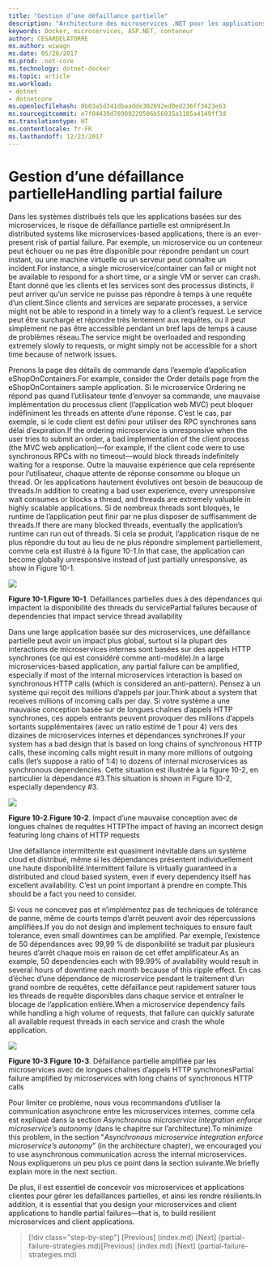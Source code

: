 ```yaml
---
title: "Gestion d’une défaillance partielle"
description: "Architecture des microservices .NET pour les applications .NET en conteneur | Gestion d’une défaillance partielle"
keywords: Docker, microservices, ASP.NET, conteneur
author: CESARDELATORRE
ms.author: wiwagn
ms.date: 05/26/2017
ms.prod: .net-core
ms.technology: dotnet-docker
ms.topic: article
ms.workload:
- dotnet
- dotnetcore
ms.openlocfilehash: 0b03a5d341dbaadde302692ed0ed236ff3423e63
ms.sourcegitcommit: e7f04439d78909229506b56935a1105a4149ff3d
ms.translationtype: HT
ms.contentlocale: fr-FR
ms.lasthandoff: 12/23/2017
---
```

# <a name="handling-partial-failure"></a><span data-ttu-id="3747b-104">Gestion d’une défaillance partielle</span><span class="sxs-lookup"><span data-stu-id="3747b-104">Handling partial failure</span></span>

<span data-ttu-id="3747b-105">Dans les systèmes distribués tels que les applications basées sur des microservices, le risque de défaillance partielle est omniprésent.</span><span class="sxs-lookup"><span data-stu-id="3747b-105">In distributed systems like microservices-based applications, there is an ever-present risk of partial failure.</span></span> <span data-ttu-id="3747b-106">Par exemple, un microservice ou un conteneur peut échouer ou ne pas être disponible pour répondre pendant un court instant, ou une machine virtuelle ou un serveur peut connaître un incident.</span><span class="sxs-lookup"><span data-stu-id="3747b-106">For instance, a single microservice/container can fail or might not be available to respond for a short time, or a single VM or server can crash.</span></span> <span data-ttu-id="3747b-107">Étant donné que les clients et les services sont des processus distincts, il peut arriver qu’un service ne puisse pas répondre à temps à une requête d’un client.</span><span class="sxs-lookup"><span data-stu-id="3747b-107">Since clients and services are separate processes, a service might not be able to respond in a timely way to a client’s request.</span></span> <span data-ttu-id="3747b-108">Le service peut être surchargé et répondre très lentement aux requêtes, ou il peut simplement ne pas être accessible pendant un bref laps de temps à cause de problèmes réseau.</span><span class="sxs-lookup"><span data-stu-id="3747b-108">The service might be overloaded and responding extremely slowly to requests, or might simply not be accessible for a short time because of network issues.</span></span>

<span data-ttu-id="3747b-109">Prenons la page des détails de commande dans l’exemple d’application eShopOnContainers.</span><span class="sxs-lookup"><span data-stu-id="3747b-109">For example, consider the Order details page from the eShopOnContainers sample application.</span></span> <span data-ttu-id="3747b-110">Si le microservice Ordering ne répond pas quand l’utilisateur tente d’envoyer sa commande, une mauvaise implémentation du processus client (l’application web MVC) peut bloquer indéfiniment les threads en attente d’une réponse. C’est le cas, par exemple, si le code client est défini pour utiliser des RPC synchrones sans délai d’expiration.</span><span class="sxs-lookup"><span data-stu-id="3747b-110">If the ordering microservice is unresponsive when the user tries to submit an order, a bad implementation of the client process (the MVC web application)—for example, if the client code were to use synchronous RPCs with no timeout—would block threads indefinitely waiting for a response.</span></span> <span data-ttu-id="3747b-111">Outre la mauvaise expérience que cela représente pour l’utilisateur, chaque attente de réponse consomme ou bloque un thread. Or les applications hautement évolutives ont besoin de beaucoup de threads.</span><span class="sxs-lookup"><span data-stu-id="3747b-111">In addition to creating a bad user experience, every unresponsive wait consumes or blocks a thread, and threads are extremely valuable in highly scalable applications.</span></span> <span data-ttu-id="3747b-112">Si de nombreux threads sont bloqués, le runtime de l’application peut finir par ne plus disposer de suffisamment de threads.</span><span class="sxs-lookup"><span data-stu-id="3747b-112">If there are many blocked threads, eventually the application’s runtime can run out of threads.</span></span> <span data-ttu-id="3747b-113">Si cela se produit, l’application risque de ne plus répondre du tout au lieu de ne plus répondre simplement partiellement, comme cela est illustré à la figure 10-1.</span><span class="sxs-lookup"><span data-stu-id="3747b-113">In that case, the application can become globally unresponsive instead of just partially unresponsive, as show in Figure 10-1.</span></span>

![](./media/image1.png)

<span data-ttu-id="3747b-114">**Figure 10-1**.</span><span class="sxs-lookup"><span data-stu-id="3747b-114">**Figure 10-1**.</span></span> <span data-ttu-id="3747b-115">Défaillances partielles dues à des dépendances qui impactent la disponibilité des threads du service</span><span class="sxs-lookup"><span data-stu-id="3747b-115">Partial failures because of dependencies that impact service thread availability</span></span>

<span data-ttu-id="3747b-116">Dans une large application basée sur des microservices, une défaillance partielle peut avoir un impact plus global, surtout si la plupart des interactions de microservices internes sont basées sur des appels HTTP synchrones (ce qui est considéré comme anti-modèle).</span><span class="sxs-lookup"><span data-stu-id="3747b-116">In a large microservices-based application, any partial failure can be amplified, especially if most of the internal microservices interaction is based on synchronous HTTP calls (which is considered an anti-pattern).</span></span> <span data-ttu-id="3747b-117">Pensez à un système qui reçoit des millions d’appels par jour.</span><span class="sxs-lookup"><span data-stu-id="3747b-117">Think about a system that receives millions of incoming calls per day.</span></span> <span data-ttu-id="3747b-118">Si votre système a une mauvaise conception basée sur de longues chaînes d’appels HTTP synchrones, ces appels entrants peuvent provoquer des millions d’appels sortants supplémentaires (avec un ratio estimé de 1 pour 4) vers des dizaines de microservices internes et dépendances synchrones.</span><span class="sxs-lookup"><span data-stu-id="3747b-118">If your system has a bad design that is based on long chains of synchronous HTTP calls, these incoming calls might result in many more millions of outgoing calls (let’s suppose a ratio of 1:4) to dozens of internal microservices as synchronous dependencies.</span></span> <span data-ttu-id="3747b-119">Cette situation est illustrée à la figure 10-2, en particulier la dépendance \#3.</span><span class="sxs-lookup"><span data-stu-id="3747b-119">This situation is shown in Figure 10-2, especially dependency \#3.</span></span>

![](./media/image2.png)

<span data-ttu-id="3747b-120">**Figure 10-2**.</span><span class="sxs-lookup"><span data-stu-id="3747b-120">**Figure 10-2**.</span></span> <span data-ttu-id="3747b-121">Impact d’une mauvaise conception avec de longues chaînes de requêtes HTTP</span><span class="sxs-lookup"><span data-stu-id="3747b-121">The impact of having an incorrect design featuring long chains of HTTP requests</span></span>

<span data-ttu-id="3747b-122">Une défaillance intermittente est quasiment inévitable dans un système cloud et distribué, même si les dépendances présentent individuellement une haute disponibilité.</span><span class="sxs-lookup"><span data-stu-id="3747b-122">Intermittent failure is virtually guaranteed in a distributed and cloud based system, even if every dependency itself has excellent availability.</span></span> <span data-ttu-id="3747b-123">C’est un point important à prendre en compte.</span><span class="sxs-lookup"><span data-stu-id="3747b-123">This should be a fact you need to consider.</span></span>

<span data-ttu-id="3747b-124">Si vous ne concevez pas et n’implémentez pas de techniques de tolérance de panne, même de courts temps d’arrêt peuvent avoir des répercussions amplifiées.</span><span class="sxs-lookup"><span data-stu-id="3747b-124">If you do not design and implement techniques to ensure fault tolerance, even small downtimes can be amplified.</span></span> <span data-ttu-id="3747b-125">Par exemple, l’existence de 50 dépendances avec 99,99 % de disponibilité se traduit par plusieurs heures d’arrêt chaque mois en raison de cet effet amplificateur.</span><span class="sxs-lookup"><span data-stu-id="3747b-125">As an example, 50 dependencies each with 99.99% of availability would result in several hours of downtime each month because of this ripple effect.</span></span> <span data-ttu-id="3747b-126">En cas d’échec d’une dépendance de microservice pendant le traitement d’un grand nombre de requêtes, cette défaillance peut rapidement saturer tous les threads de requête disponibles dans chaque service et entraîner le blocage de l’application entière.</span><span class="sxs-lookup"><span data-stu-id="3747b-126">When a microservice dependency fails while handling a high volume of requests, that failure can quickly saturate all available request threads in each service and crash the whole application.</span></span>

![](./media/image3.png)

<span data-ttu-id="3747b-127">**Figure 10-3**.</span><span class="sxs-lookup"><span data-stu-id="3747b-127">**Figure 10-3**.</span></span> <span data-ttu-id="3747b-128">Défaillance partielle amplifiée par les microservices avec de longues chaînes d’appels HTTP synchrones</span><span class="sxs-lookup"><span data-stu-id="3747b-128">Partial failure amplified by microservices with long chains of synchronous HTTP calls</span></span>

<span data-ttu-id="3747b-129">Pour limiter ce problème, nous vous recommandons d’utiliser la communication asynchrone entre les microservices internes, comme cela est expliqué dans la section *Asynchronous microservice integration enforce microservice’s autonomy* (dans le chapitre sur l’architecture).</span><span class="sxs-lookup"><span data-stu-id="3747b-129">To minimize this problem, in the section "*Asynchronous microservice integration enforce microservice’s autonomy*” (in the architecture chapter), we encouraged you to use asynchronous communication across the internal microservices.</span></span> <span data-ttu-id="3747b-130">Nous expliquerons un peu plus ce point dans la section suivante.</span><span class="sxs-lookup"><span data-stu-id="3747b-130">We briefly explain more in the next section.</span></span>

<span data-ttu-id="3747b-131">De plus, il est essentiel de concevoir vos microservices et applications clientes pour gérer les défaillances partielles, et ainsi les rendre résilients.</span><span class="sxs-lookup"><span data-stu-id="3747b-131">In addition, it is essential that you design your microservices and client applications to handle partial failures—that is, to build resilient microservices and client applications.</span></span>


>[!div class="step-by-step"]
<span data-ttu-id="3747b-132">[Previous] (index.md) [Next] (partial-failure-strategies.md)</span><span class="sxs-lookup"><span data-stu-id="3747b-132">[Previous] (index.md) [Next] (partial-failure-strategies.md)</span></span>
